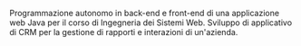 Programmazione autonomo in back-end e front-end di una applicazione web Java per il corso di Ingegneria dei Sistemi Web. Sviluppo di applicativo di CRM per la gestione di rapporti e interazioni di un'azienda.
